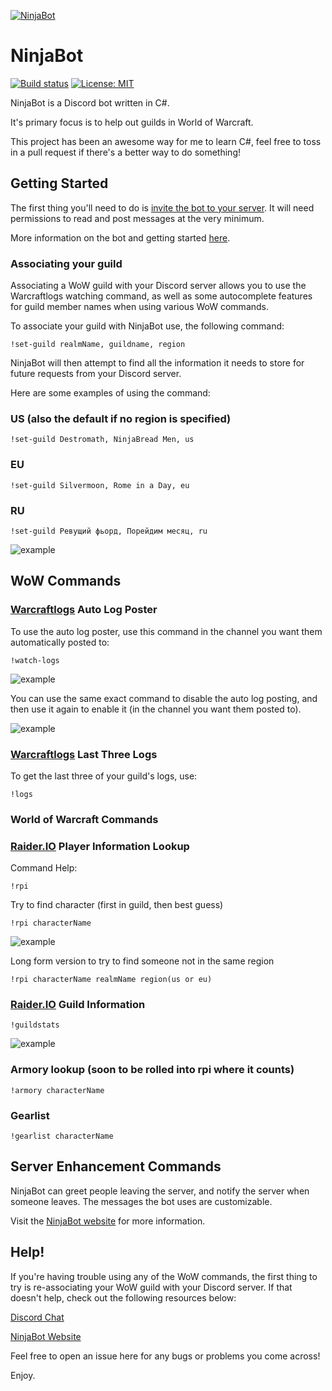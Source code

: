 [![NinjaBot](https://static1.squarespace.com/static/5644323de4b07810c0b6db7b/5939edfbf7e0abe61afd8b9c/5940bca7e58c6299ddc2119a/1497420130867/botdiscord.png?format=300w)](https://gngr.ninja/bot)

# NinjaBot
[![Build status](https://ci.appveyor.com/api/projects/status/9r20viaa3r2i9ksf?svg=true)](https://ci.appveyor.com/project/gngrninja/ninjabotcore) [![License: MIT](https://img.shields.io/badge/License-MIT-yellow.svg)](https://opensource.org/licenses/MIT)

NinjaBot is a Discord bot written in C#. 

It's primary focus is to help out guilds in World of Warcraft.

This project has been an awesome way for me to learn C#, feel free to toss in a pull request if there's a better way to do something!

## Getting Started

The first thing you'll need to do is [invite the bot to your server](https://discordapp.com/oauth2/authorize?client_id=238495040446398467&scope=bot&permissions=298048). 
It will need permissions to read and post messages at the very minimum. 

More information on the bot and getting started [here](https://www.gngrninja.com/bot).

### Associating your guild
Associating a WoW guild with your Discord server allows you to use the Warcraftlogs watching command, as well as some autocomplete features for guild member names when using various WoW commands.

To associate your guild with NinjaBot use, the following command:
```
!set-guild realmName, guildname, region
```

NinjaBot will then attempt to find all the information it needs to store for future requests from your Discord server.

Here are some examples of using the command:
### US (also the default if no region is specified)
```
!set-guild Destromath, NinjaBread Men, us
```
### EU
``` 
!set-guild Silvermoon, Rome in a Day, eu
```
### RU
```
!set-guild Ревущий фьорд, Порейдим месяц, ru
```

![example](https://raw.githubusercontent.com/gngrninja/NinjaBotCore/Dev/media/set-guild.PNG)

## WoW Commands

### [Warcraftlogs](https://www.warcraftlogs.com) Auto Log Poster

To use the auto log poster, use this command in the channel you want them automatically posted to:
```
!watch-logs
```

![example](https://raw.githubusercontent.com/gngrninja/NinjaBotCore/Dev/media/watch-en.PNG)

You can use the same exact command to disable the auto log posting, and then use it again to enable it (in the channel you want them posted to).

![example](https://raw.githubusercontent.com/gngrninja/NinjaBotCore/Dev/media/watch-dis.PNG)

### [Warcraftlogs](https://www.warcraftlogs.com) Last Three Logs

To get the last three of your guild's logs, use:

```
!logs
```

### World of Warcraft Commands

### [Raider.IO](https://www.raider.io) Player Information Lookup

Command 
Help:

```
!rpi
```

Try to find character (first in guild, then best guess)
``` 
!rpi characterName
```

![example](https://raw.githubusercontent.com/gngrninja/NinjaBotCore/Dev/media/rpi.PNG)

Long form version to try to find someone not in the same region
```
!rpi characterName realmName region(us or eu)
```

### [Raider.IO](https://www.raider.io) Guild Information

```
!guildstats
```

![example](https://raw.githubusercontent.com/gngrninja/NinjaBotCore/Dev/media/guildstats.PNG)

### Armory lookup (soon to be rolled into rpi where it counts)

```
!armory characterName
```

### Gearlist

```
!gearlist characterName
```

## Server Enhancement Commands

NinjaBot can greet people leaving the server, and notify the server when someone leaves. The messages the bot uses are customizable.

Visit the [NinjaBot website](https://www.gngrninja.com/ninjabot-command-reference/2017/6/13/admin-commands) for more information.

## Help!

If you're having trouble using any of the WoW commands, the first thing to try is re-associating your WoW guild with your Discord server.
If that doesn't help, check out the following resources below:

[Discord Chat](https://discord.gg/MgvJuaV)

[NinjaBot Website](https://www.gngrninja.com/bot)

Feel free to open an issue here for any bugs or problems you come across!

Enjoy.